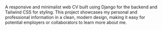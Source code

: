 A responsive and minimalist web CV built using Django for the backend and Tailwind CSS for styling. This project showcases my personal and professional information in a clean, modern design, making it easy for potential employers or collaborators to learn more about me.